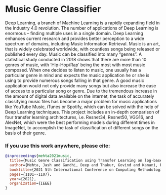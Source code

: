 # Music Genre Classifier
Deep Learning, a branch of Machine Learning is a rapidly expanding field in the Industry 4.0 revolution. The number of applications of Deep Learning is enormous – finding multiple uses in a single domain. Deep Learning enhances current research and provides better perception to a wide spectrum of domains, including Music Information Retrieval. Music is an art, that is widely celebrated worldwide, with countless songs being released or published every day. Music can be classified into many “genres”. A statistical study conducted in 2018 shows that there are more than 10 genres of music, with ‘Hip-Hop/Rap’ being the most with most music composed. When one decides to listen to music, one usually has a particular genre in mind and expects the music application he or she is using to provide numerous songs falling in that genre. A good music application would not only provide many songs but also increase the ease of access to a particular song or genre. Due to the tremendous increase in the amount of digital data available on the internet, the task of accurately classifying music files has become a major problem for music applications like YouTube Music, iTunes or Spotify, which can be solved with the help of Deep Learning techniques. This project includes an in-depth comparison of four transfer learning architectures, i.e. Resnet34, Resnet50, VGG16, and AlexNet, which were the best performing models during different times in ImageNet, to accomplish the task of classification of different songs on the basis of their genre.


### If you use this work anywhere, please cite:

```bibtex
@inproceedings{mehta2021music,
  title={Music Genre Classification using Transfer Learning on log-based MEL Spectrogram},
  author={Mehta, Jash and Gandhi, Deep and Thakur, Govind and Kanani, Pratik},
  booktitle={2021 5th International Conference on Computing Methodologies and Communication (ICCMC)},
  pages={1101--1107},
  year={2021},
  organization={IEEE}
}
```
